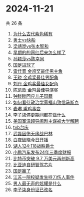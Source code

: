 # 2024-11-21

共 26 条

<!-- BEGIN ZHIHUSEARCH -->
<!-- 最后更新时间 Thu Nov 21 2024 23:04:30 GMT+0800 (China Standard Time) -->
1. [为什么古代紫色稀有](https://www.zhihu.com/search?q=为什么古代紫色稀有)
1. [勇士vs快船](https://www.zhihu.com/search?q=勇士vs快船)
1. [梁靖崑vs张本智和](https://www.zhihu.com/search?q=梁靖崑vs张本智和)
1. [早期的的网红后来怎么样了](https://www.zhihu.com/search?q=早期的的网红后来怎么样了)
1. [孙颖莎vs陈幸同](https://www.zhihu.com/search?q=孙颖莎vs陈幸同)
1. [国足进球了](https://www.zhihu.com/search?q=国足进球了)
1. [雷佳音 金鸡奖最佳男主角](https://www.zhihu.com/search?q=雷佳音%20金鸡奖最佳男主角)
1. [王骁 金鸡奖最佳男配角](https://www.zhihu.com/search?q=王骁%20金鸡奖最佳男配角)
1. [刘丹 金鸡奖最佳女配角](https://www.zhihu.com/search?q=刘丹%20金鸡奖最佳女配角)
1. [陈凯歌 金鸡最佳导演奖](https://www.zhihu.com/search?q=陈凯歌%20金鸡最佳导演奖)
1. [钟睒睒回应儿子国籍](https://www.zhihu.com/search?q=钟睒睒回应儿子国籍)
1. [如何看待政治学家福山致信马斯克](https://www.zhihu.com/search?q=如何看待政治学家福山致信马斯克)
1. [麦琳 熏鸡事变](https://www.zhihu.com/search?q=麦琳%20熏鸡事变)
1. [李子柒停更期间都在做什么](https://www.zhihu.com/search?q=李子柒停更期间都在做什么)
1. [美国室温超导闹剧主谋被大学解聘](https://www.zhihu.com/search?q=美国室温超导闹剧主谋被大学解聘)
1. [tvb台庆](https://www.zhihu.com/search?q=tvb台庆)
1. [武磊因伤无缘战巴林](https://www.zhihu.com/search?q=武磊因伤无缘战巴林)
1. [白夜破晓今日开播](https://www.zhihu.com/search?q=白夜破晓今日开播)
1. [湖人124:118战胜爵士](https://www.zhihu.com/search?q=湖人124:118战胜爵士)
1. [小鹏汽车发布24年三季度财报](https://www.zhihu.com/search?q=小鹏汽车发布24年三季度财报)
1. [比特币突破 9.7 万美元再创新高](https://www.zhihu.com/search?q=比特币突破%209.7%20万美元再创新高)
1. [比亚迪自研智驾芯片](https://www.zhihu.com/search?q=比亚迪自研智驾芯片)
1. [国足赢了](https://www.zhihu.com/search?q=国足赢了)
1. [江苏一院校疑发生持刀伤人事件](https://www.zhihu.com/search?q=江苏一院校疑发生持刀伤人事件)
1. [男人最无声的炫耀是什么](https://www.zhihu.com/search?q=男人最无声的炫耀是什么)
1. [李子柒身份证已改名](https://www.zhihu.com/search?q=李子柒身份证已改名)
<!-- END ZHIHUSEARCH -->

